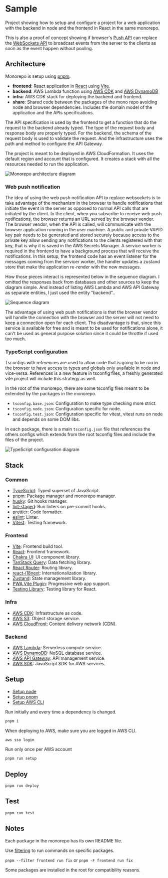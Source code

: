 # Sample

Project showing how to setup and configure a project for a web application with the backend in node and the frontend in React in the same monorepo.

This is also a proof of concept showing if browser's [Push API](https://developer.mozilla.org/en-US/docs/Web/API/Push_API) can replace the [WebSockets API](https://developer.mozilla.org/en-US/docs/Web/API/WebSockets_API) to broadcast events from the server to the clients as soon as the event happen without pooling.

## Architecture

Monorepo is setup using [pnpm](https://pnpm.io/).

- **frontend**: React application in [React](https://react.dev/) using [Vite](https://vitejs.dev/).
- **backend**: AWS Lambda function using [AWS CDK](https://aws.amazon.com/cdk/) and [AWS DynamoDB](https://aws.amazon.com/dynamodb/)
- **infra**: AWS CDK stack for deploying the backend and frontend.
- **share**: Shared code between the packages of the mono repo avoiding node and browser dependencies. Includes the domain model of the application and the APIs specifications.

The API specification is used by the frontend to get a function that do the request to the backend already typed. The type of the request body and response body are properly typed. For the backend, the schema of the request body is used to validate the request. And the infrastructure uses the path and method to configure the API Gateway.

The project is meant to be deployed in AWS CloudFormation. It uses the default region and account that is configured. It creates a stack with all the resources needed to run the application.

![Monorepo architecture diagram](./docs/mono.drawio.svg)

### Web push notification

The idea of using the web push notification API to replace websockets is to take advantage of the mechanism in the browser to handle notifications that initiate the event in the server as opposed to normal API calls that are initiated by the client. In the client, when you subscribe to receive web push notifications, the browser returns an URL served by the browser vendor. The browser vendor, when the API is called, will communicate with the browser application running in the user machine. A public and private VAPID key pair needs to be generated and stored securely because access to the private key allow sending any notifications to the clients registered with that key, that is why it is saved in the AWS Secrets Manager. A service worker is required in the frontend to have a background process that will receive the notifications. In this setup, the frontend code has an event listener for the messages coming from the servicer worker, the handler updates a zustand store that make the application re-render with the new messages.

How those pieces interact is represented below in the sequence diagram. I omitted the responses back from databases and other sources to keep the diagram simple. And instead of listing AWS Lambda and AWS API Gateway as separate entities, I just used the entity "backend"..

![Sequence diagram](./docs/sequence.drawio.svg)

The advantage of using web push notifications is that the browser vendor will handle the connection with the browser and the server will not need to keep a connection open for each client. Ths disadvantage is that, since this service is available for free and is meant to be used for notifications alone, it can't be used as general purpose solution since it could be throttle if used too much.

### TypeScript configuration

Tsconfigs with references are used to allow code that is going to be run in the browser to have access to types and globals only available in node and vice-versa. References is a new feature in tsconfig files, a freshly generated vite project will include this strategy as well.

In the root of the monorepo, there are some tsconfig files meant to be extended by the packages in the monorepo.

- `tsconfig.base.json`: Configuration to make type checking more strict.
- `tsconfig.node.json`: Configuration specific for node.
- `tsconfig.test.json`: Configuration specific for vitest, vitest runs on node and depends on some DOM libs.

In each package, there is a main `tsconfig.json` file that references the others configs which extends from the root tsconfig files and include the files of the project.

![TypeScript configuration diagram](./docs/tsconfig.drawio.svg)

## Stack

### Common

- [TypeScript](https://www.typescriptlang.org/): Typed superset of JavaScript.
- [pnpm](https://pnpm.io/): Package manager and monorepo manager.
- [husky](https://typicode.github.io/husky/#/): Git hooks manager.
- [lint-staged](https://www.npmjs.com/package/lint-staged): Run linters on pre-commit hooks.
- [prettier](https://prettier.io/): Code formatter.
- [eslint](https://eslint.org/): Linter.
- [Vitest](https://vitest.dev/): Testing framework.

### Frontend

- [Vite](https://vitejs.dev/): Frontend build tool.
- [React](https://react.dev/): Frontend framework.
- [Chakra UI](https://v2.chakra-ui.com/): UI component library.
- [TanStack Query](https://tanstack.com/query/latest): Data fetching library.
- [React Router](https://reactrouter.com/en/main): Routing library.
- [react-i18next](https://react.i18next.com/): Internationalization library.
- [Zustand](https://zustand-demo.pmnd.rs/): State management library.
- [PWA Vite Plugin](https://vite-plugin-pwa.netlify.app/): Progressive web app support.
- [Testing Library](https://testing-library.com/): Testing library for React.

### Infra

- [AWS CDK](https://aws.amazon.com/cdk/): Infrastructure as code.
- [AWS S3](https://aws.amazon.com/s3/): Object storage service.
- [AWS CloudFront](https://aws.amazon.com/cloudfront/): Content delivery network (CDN).

### Backend

- [AWS Lambda](https://aws.amazon.com/lambda/): Serverless compute service.
- [AWS DynamoDB](https://aws.amazon.com/dynamodb/): NoSQL database service.
- [AWS API Gateway](https://aws.amazon.com/api-gateway/): API management service.
- [AWS SDK](https://docs.aws.amazon.com/AWSJavaScriptSDK/v3/latest/): JavaScript SDK for AWS services.

## Setup

- [Setup node](https://nodejs.org/en)
- [Setup pnpm](https://pnpm.io/installation)
- [Setup AWS CLI](https://docs.aws.amazon.com/cli/latest/userguide/cli-chap-getting-started.html)

Run initially and every time a dependency is changed.

```bash
pnpm i
```

When deploying to AWS, make sure you are logged in AWS CLI.

```bash
aws sso login
```

Run only once per AWS account

```bash
pnpm run setup
```

## Deploy

```bash
pnpm run deploy
```

## Test

```bash
pnpm run test
```

## Notes

Each package in the monorepo has its own README file.

Use [filtering](https://pnpm.io/filtering) to run commands on specific packages.

`pnpm --filter frontend run fix` or `pnpm -F frontend run fix`

Some packages are installed in the root for compatibility reasons.
